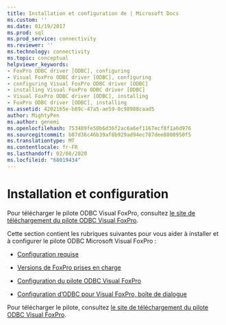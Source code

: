 ```yaml
---
title: Installation et configuration de | Microsoft Docs
ms.custom: ''
ms.date: 01/19/2017
ms.prod: sql
ms.prod_service: connectivity
ms.reviewer: ''
ms.technology: connectivity
ms.topic: conceptual
helpviewer_keywords:
- FoxPro ODBC driver [ODBC], configuring
- Visual FoxPro ODBC driver [ODBC], configuring
- configuring Visual FoxPro ODBC driver [ODBC]
- installing Visual FoxPro ODBC driver [ODBC]
- Visual FoxPro ODBC driver [ODBC], installing
- FoxPro ODBC driver [ODBC], installing
ms.assetid: 4202165e-b89c-47a5-ae59-0c98988caad5
author: MightyPen
ms.author: genemi
ms.openlocfilehash: 753489fe50b6d36f2ac6a6ef1167ecf8f1a6d976
ms.sourcegitcommit: b87d36c46b39af8b929ad94ec707dee8800950f5
ms.translationtype: MT
ms.contentlocale: fr-FR
ms.lasthandoff: 02/08/2020
ms.locfileid: "68019434"
---
```

# <a name="installing-and-configuring"></a>Installation et configuration
Pour télécharger le pilote ODBC Visual FoxPro, consultez [le site de téléchargement du pilote ODBC Visual FoxPro](https://go.microsoft.com/fwlink/?LinkId=121318).  
  
 Cette section contient les rubriques suivantes pour vous aider à installer et à configurer le pilote ODBC Microsoft Visual FoxPro :  
  
-   [Configuration requise](../../odbc/microsoft/system-requirements-visual-foxpro-odbc-driver.md)  
  
-   [Versions de FoxPro prises en charge](../../odbc/microsoft/supported-versions-of-foxpro.md)  
  
-   [Configuration du pilote ODBC Visual FoxPro](../../odbc/microsoft/setting-up-the-visual-foxpro-odbc-driver.md)  
  
-   [Configuration d’ODBC pour Visual FoxPro, boîte de dialogue](../../odbc/microsoft/odbc-visual-foxpro-setup-dialog-box.md)  
  
 Pour télécharger le pilote, consultez [le site de téléchargement du pilote ODBC Visual FoxPro](https://go.microsoft.com/fwlink/?LinkId=121318).
